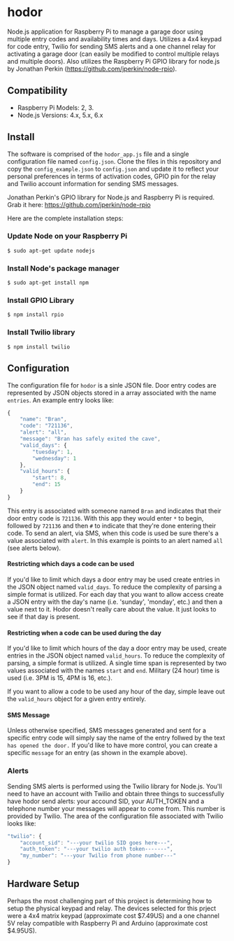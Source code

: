 hodor
=====
Node.js application for Raspberry Pi to manage a garage door using multiple entry codes and availability times and days. Utilizes a 4x4 keypad for code entry, Twilio for sending SMS alerts and a one channel relay for activating a garage door (can easily be modified to control multiple relays and multiple doors). Also utilizes the Raspberry Pi GPIO library for node.js by Jonathan Perkin (https://github.com/jperkin/node-rpio).

## Compatibility

* Raspberry Pi Models: 2, 3.
* Node.js Versions: 4.x, 5.x, 6.x

## Install

The software is comprised of the `hodor_app.js` file and a single configuration file named `config.json`. Clone the files in this repository and copy the `config_example.json` to `config.json` and update it to reflect your personal preferences in terms of activation codes, GPIO pin for the relay and Twilio account information for sending SMS messages.

Jonathan Perkin's GPIO library for Node.js and Raspberry Pi is required. Grab it here: https://github.com/jperkin/node-rpio

Here are the complete installation steps:

### Update Node on your Raspberry Pi

```console
$ sudo apt-get update nodejs
```

### Install Node's package manager

```console
$ sudo apt-get install npm
```

### Install GPIO Library

```console
$ npm install rpio
```

### Install Twilio library

```console
$ npm install twilio
```
## Configuration

The configuration file for `hodor` is a sinle JSON file. Door entry codes are represented by JSON objects stored in a array associated with the name `entries`. An example entry looks like:

```js
{
    "name": "Bran",
    "code": "721136",
    "alert": "all",
    "message": "Bran has safely exited the cave",
    "valid_days": {
        "tuesday": 1,
        "wednesday": 1
    },
    "valid_hours": {
        "start": 8,
        "end": 15
    }
}
```

This entry is associated with someone named `Bran` and indicates that their door entry code is `721136`. With this app they would enter `*` to begin, followed by `721136` and then `#` to indicate that they're done entering their code. To send an alert, via SMS, when this code is used be sure there's a value associated with `alert`. In this example is points to an alert named `all` (see alerts below).

#### Restricting which days a code can be used

If you'd like to limit which days a door entry may be used create entries in the JSON object named `valid_days`. To reduce the complexity of parsing a simple format is utilized. For each day that you want to allow access create a JSON entry with the day's name (i.e. 'sunday', 'monday', etc.) and then a value next to it. Hodor doesn't really care about the value. It just looks to see if that day is present.

#### Restricting when a code can be used during the day

If you'd like to limit which hours of the day a door entry may be used, create entries in the JSON object named `valid_hours`. To reduce the complexity of parsing, a simple format is utilized. A single time span is represented by two values associated with the names `start` and `end`. Military (24 hour) time is used (i.e. 3PM is 15, 4PM is 16, etc.).


If you want to allow a code to be used any hour of the day, simple leave out the `valid_hours` object for a given entry entirely.

#### SMS Message

Unless otherwise specified, SMS messages generated and sent for a specific entry code will simply say the name of the entry follwed by the text `has opened the door.` If you'd like to have more control, you can create a specific `message` for an entry (as shown in the example above).

### Alerts

Sending SMS alerts is performed using the Twilio library for Node.js. You'll need to have an account with Twilio and obtain three things to successfully have hodor send alerts: your accound SID, your AUTH_TOKEN and a telephone number your messages will appear to come from. This number is provided by Twilio. The area of the configuration file associated with Twilio looks like:

```js
"twilio": {
    "account_sid": "---your twilio SID goes here---",
    "auth_token": "---your twilio auth token-------",
    "my_number": "---your Twilio from phone number---"
}
```
## Hardware Setup

Perhaps the most challenging part of this project is determining how to setup the physical keypad and relay. The devices selected for this prject were a 4x4 matrix keypad  (approximate cost $7.49US) and a one channel 5V relay compatible with Raspberry Pi and Arduino (approximate cost $4.95US).

